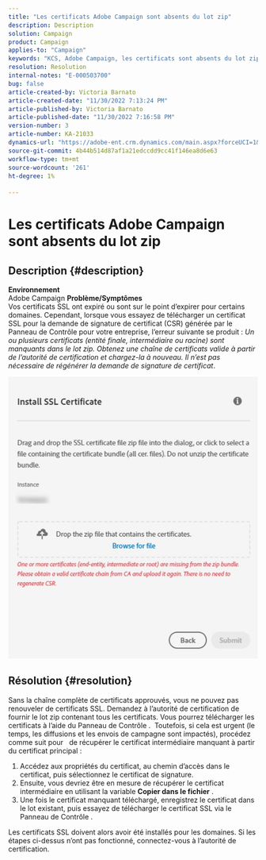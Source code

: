 ```yaml
---
title: "Les certificats Adobe Campaign sont absents du lot zip"
description: Description
solution: Campaign
product: Campaign
applies-to: "Campaign"
keywords: "KCS, Adobe Campaign, les certificats sont absents du lot zip, ssl, domain, control panel"
resolution: Resolution
internal-notes: "E-000503700"
bug: false
article-created-by: Victoria Barnato
article-created-date: "11/30/2022 7:13:24 PM"
article-published-by: Victoria Barnato
article-published-date: "11/30/2022 7:16:58 PM"
version-number: 3
article-number: KA-21033
dynamics-url: "https://adobe-ent.crm.dynamics.com/main.aspx?forceUCI=1&pagetype=entityrecord&etn=knowledgearticle&id=5b5a340b-e370-ed11-9561-6045bd006a22"
source-git-commit: 4b44b514d87af1a21edccdd9cc41f146ea8d6e63
workflow-type: tm+mt
source-wordcount: '261'
ht-degree: 1%

---
```


# Les certificats Adobe Campaign sont absents du lot zip

## Description {#description}

<b>Environnement</b>
 <br>
Adobe Campaign
<b>Problème/Symptômes</b>
 <br>
Vos certificats SSL ont expiré ou sont sur le point d’expirer pour certains domaines. Cependant, lorsque vous essayez de télécharger un certificat SSL pour la demande de signature de certificat (CSR) générée par le Panneau de Contrôle pour votre entreprise, l’erreur suivante se produit : *Un ou plusieurs certificats (entité finale, intermédiaire ou racine) sont manquants dans le lot zip. Obtenez une chaîne de certificats valide à partir de l’autorité de certification et chargez-la à nouveau. Il n’est pas nécessaire de régénérer la demande de signature de certificat*.


![](assets/___5e5a340b-e370-ed11-9561-6045bd006a22___.png)


## Résolution {#resolution}


Sans la chaîne complète de certificats approuvés, vous ne pouvez pas renouveler de certificats SSL. Demandez à l’autorité de certification de fournir le lot zip contenant tous les certificats. Vous pourrez télécharger les certificats à l’aide du Panneau de Contrôle .  Toutefois, si cela est urgent (le temps, les diffusions et les envois de campagne sont impactés), procédez comme suit pour &#x200B; &#x200B;  de récupérer le certificat intermédiaire manquant à partir du certificat principal :

1. Accédez aux propriétés du certificat, au chemin d’accès dans le certificat, puis sélectionnez le certificat de signature.
2. Ensuite, vous devriez être en mesure de récupérer le certificat intermédiaire en utilisant la variable <b>Copier dans le fichier</b> .
3. Une fois le certificat manquant téléchargé, enregistrez le certificat dans le lot existant, puis essayez de télécharger le certificat SSL via le Panneau de Contrôle .


Les certificats SSL doivent alors avoir été installés pour les domaines. Si les étapes ci-dessus n’ont pas fonctionné, connectez-vous à l’autorité de certification.
